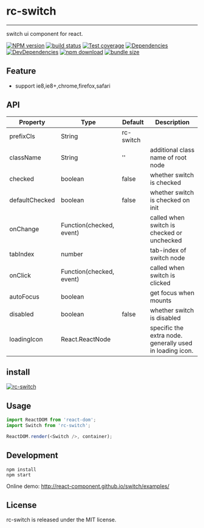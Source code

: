 # rc-switch

---

switch ui component for react.

[![NPM version][npm-image]][npm-url]
[![build status][travis-image]][travis-url]
[![Test coverage][coveralls-image]][coveralls-url]
[![Dependencies][david-image]][david-url]
[![DevDependencies][david-dev-image]][david-dev-url]
[![npm download][download-image]][download-url]
[![bundle size][bundlephobia-image]][bundlephobia-url]

[npm-image]: http://img.shields.io/npm/v/rc-switch.svg?style=flat-square
[npm-url]: http://npmjs.org/package/rc-switch
[travis-image]: https://img.shields.io/travis/react-component/switch.svg?style=flat-square
[travis-url]: https://travis-ci.org/react-component/switch
[coveralls-image]: https://img.shields.io/coveralls/react-component/switch.svg?style=flat-square
[coveralls-url]: https://coveralls.io/r/react-component/switch?branch=master
[david-url]: https://david-dm.org/react-component/switch
[david-image]: https://david-dm.org/react-component/switch/status.svg?style=flat-square
[david-dev-url]: https://david-dm.org/react-component/switch?type=dev
[david-dev-image]: https://david-dm.org/react-component/switch/dev-status.svg?style=flat-square
[download-image]: https://img.shields.io/npm/dm/rc-switch.svg?style=flat-square
[download-url]: https://npmjs.org/package/rc-switch
[bundlephobia-url]: https://bundlephobia.com/result?p=rc-switch
[bundlephobia-image]: https://badgen.net/bundlephobia/minzip/rc-switch

## Feature

- support ie8,ie8+,chrome,firefox,safari

## API

| Property       | Type                     | Default   | Description                                              |
| -------------- | ------------------------ | --------- | -------------------------------------------------------- |
| prefixCls      | String                   | rc-switch |                                                          |
| className      | String                   | ''        | additional class name of root node                       |
| checked        | boolean                  | false     | whether switch is checked                                |
| defaultChecked | boolean                  | false     | whether switch is checked on init                        |
| onChange       | Function(checked, event) |           | called when switch is checked or unchecked               |
| tabIndex       | number                   |           | tab-index of switch node                                 |
| onClick        | Function(checked, event) |           | called when switch is clicked                            |
| autoFocus      | boolean                  |           | get focus when mounts                                    |
| disabled       | boolean                  | false     | whether switch is disabled                               |
| loadingIcon    | React.ReactNode          |           | specific the extra node. generally used in loading icon. |

## install

[![rc-switch](https://nodei.co/npm/rc-switch.png)](https://npmjs.org/package/rc-switch)

## Usage

```js
import ReactDOM from 'react-dom';
import Switch from 'rc-switch';

ReactDOM.render(<Switch />, container);
```

## Development

```
npm install
npm start
```

Online demo: http://react-component.github.io/switch/examples/

## License

rc-switch is released under the MIT license.
